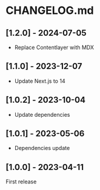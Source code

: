 # CHANGELOG.md

## [1.2.0] - 2024-07-05

- Replace Contentlayer with MDX

## [1.1.0] - 2023-12-07

- Update Next.js to 14

## [1.0.2] - 2023-10-04

- Update dependencies

## [1.0.1] - 2023-05-06

- Dependencies update

## [1.0.0] - 2023-04-11

First release